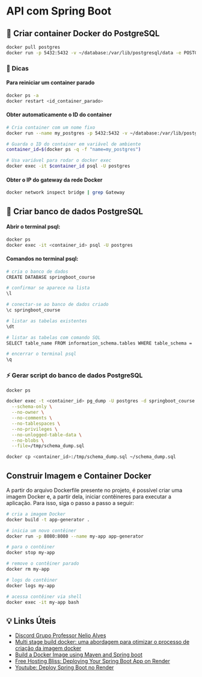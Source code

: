 # API com Spring Boot


## 🐳 Criar container Docker do PostgreSQL 

```bash
docker pull postgres
docker run -p 5432:5432 -v ~/database:/var/lib/postgresql/data -e POSTGRES_PASSWORD=1234 -d postgres
```

### 🌱 Dicas

#### Para reiniciar um container parado
```bash
docker ps -a
docker restart <id_container_parado>
```

#### Obter automaticamente o ID do container
```bash
# Cria container com um nome fixo
docker run --name my_postgres -p 5432:5432 -v ~/database:/var/lib/postgresql/data -e POSTGRES_PASSWORD=1234 -d postgres

# Guarda o ID do container em variável de ambiente
container_id=$(docker ps -q -f "name=my_postgres")

# Usa variável para rodar o docker exec
docker exec -it $container_id psql -U postgres
```

#### Obter o IP do gateway da rede Docker
```bash
docker network inspect bridge | grep Gateway
```

## 🐘 Criar banco de dados PostgreSQL

#### Abrir o terminal psql: 
```bash
docker ps
docker exec -it <container_id> psql -U postgres
```

#### Comandos no terminal psql:
```bash
# cria o banco de dados
CREATE DATABASE springboot_course

# confirmar se aparece na lista
\l 

# conectar-se ao banco de dados criado
\c springboot_course

# listar as tabelas existentes
\dt

# listar as tabelas com comando SQL
SELECT table_name FROM information_schema.tables WHERE table_schema = 'public';

# encerrar o terminal psql
\q
```

### ⚡ Gerar script do banco de dados PostgreSQL
```bash
docker ps

docker exec -t <container_id> pg_dump -U postgres -d springboot_course \
  --schema-only \
  --no-owner \
  --no-comments \
  --no-tablespaces \
  --no-privileges \
  --no-unlogged-table-data \
  --no-blobs \
  --file=/tmp/schema_dump.sql

docker cp <container_id>:/tmp/schema_dump.sql ~/schema_dump.sql
```

## Construir Imagem e Container Docker
A partir do arquivo Dockerfile presente no projeto, é possível criar uma imagem Docker e, 
a partir dela, iniciar contêineres para executar a aplicação. Para isso, siga o passo a passo
a seguir:

```bash
# cria a imagem Docker
docker build -t app-generator .

# inicia um novo contêiner
docker run -p 8080:8080 --name my-app app-generator  

# para o contêiner
docker stop my-app

# remove o contêiner parado
docker rm my-app

# logs do contêiner
docker logs my-app

# acessa contêiner via shell
docker exec -it my-app bash
```

## 💡 Links Úteis
- [Discord Grupo Professor Nelio Alves](https://discord.gg/SbjpsFv)
- [Multi stage build docker: uma abordagem para otimizar o processo de criação da imagem docker](https://thiagolopessilva.medium.com/multi-stage-build-docker-uma-abordagem-para-otimizar-o-processo-de-cria%C3%A7%C3%A3o-da-imagem-docker-2e579ecd830e)
- [Build a Docker Image using Maven and Spring boot](https://medium.com/@ramanamuttana/build-a-docker-image-using-maven-and-spring-boot-418e24c00776)
- [Free Hosting Bliss: Deploying Your Spring Boot App on Render](https://medium.com/spring-boot/free-hosting-bliss-deploying-your-spring-boot-app-on-render-d0ebd9713b9d)
- [Youtube: Deploy Spring Boot no Render](https://youtu.be/fwWvgk_SW2g)
